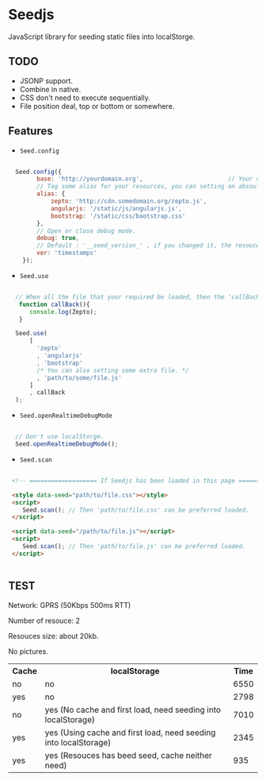 # Seedjs

JavaScript library for seeding static files into localStorge.

## TODO
- JSONP support.
- Combine in native.
- CSS don't need to execute sequentially.
- File position deal, top or bottom or somewhere.

## Features

- `Seed.config`

```js

  Seed.config({
        base: 'http://yourdomain.org',                        // Your domain
        // Tag some alias for your resources, you can setting an absoultly path into it.
        alias: {                                              
            zepto: 'http://cdn.somedomain.org/zepto.js',
            angularjs: '/static/js/angularjs.js',
            bootstrap: '/static/css/bootstrap.css'
        },
        // Open or close debug mode.
        debug: true,
        // Default : '__seed_version_' , if you changed it, the resouces in localStorge will be updated.
        ver: 'timestamps'
    });


```

- `Seed.use`

```js

  // When all the file that your required be loaded, then the 'callBack' function can be used.
   function callBack(){
      console.log(Zepto);
   }

  Seed.use(
      [
        'zepto'
        , 'angularjs'
        , 'bootstrap'
        /* You can also setting some extra file. */
        , 'path/to/some/file.js' 
      ]
      , callBack
  );

```

- `Seed.openRealtimeDebugMode`

```js

  // Don't use localStorge.
  Seed.openRealtimeDebugMode();


```

- `Seed.scan`

```html

 <!-- =================== If Seedjs has been loaded in this page =================== -->

 <style data-seed="path/to/file.css"></style>
 <script>
    Seed.scan(); // Then 'path/to/file.css' can be preferred loaded.
 </script>

 <script data-seed="/path/to/file.js"></script>
 <script>
    Seed.scan(); // Then 'path/to/file.js' can be preferred loaded.
 </script>
 


```

## TEST

Network: GPRS (50Kbps 500ms RTT)

Number of resouce: 2

Resouces size: about 20kb.

No pictures.

<table>
  <tr>
    <th> Cache </th>
    <th> localStorage </th>
    <th> Time </th>
  </tr>
  <tr>
    <td> no </td>
    <td> no </td>
    <td> 6550 </td>
  </tr>
  <tr>
    <td> yes </td>
    <td> no </td>
    <td> 2798 </td>
  </tr>
  <tr>
    <td> no </td>
    <td> yes (No cache and first load, need seeding into localStorage) </td>
    <td> 7010 </td>
  </tr>
  <tr>
    <td> yes </td>
    <td> yes (Using cache and first load, need seeding into localStorage) </td>
    <td> 2345 </td>
  </tr>
  <tr>
    <td> yes </td>
    <td> yes (Resouces has beed seed, cache neither need) </td>
    <td> 935 </td>
  </tr>
</table>




